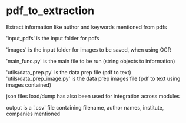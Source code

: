 # pdf_to_extraction

Extract information like author and keywords mentioned from pdfs

'input_pdfs' is the input folder for pdfs

'images' is the input folder for images to be saved, when using OCR

'main_func.py' is the main file to be run (string objects to information)

'utils/data_prep.py' is the data prep file (pdf to text)
'utils/data_prep_image.py' is the data prep images file (pdf to text using images contained)

json files load/dump has also been used for integration across modules

output is a '.csv' file containing filename, author names, institute, companies mentioned
